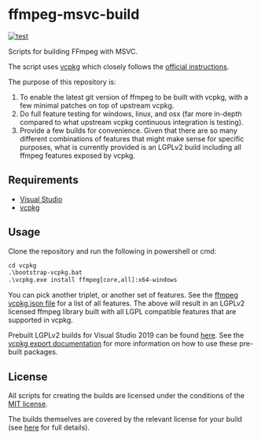 # ffmpeg-msvc-build

[![test](https://github.com/mcmtroffaes/ffmpeg-msvc-build/actions/workflows/test.yml/badge.svg)](https://github.com/mcmtroffaes/ffmpeg-msvc-build/actions/workflows/test.yml)

Scripts for building FFmpeg with MSVC.

The script uses [vcpkg](https://github.com/microsoft/vcpkg)
which closely follows the [official
instructions](https://trac.ffmpeg.org/wiki/CompilationGuide/MSVC).

The purpose of this repository is:

1. To enable the latest git version of ffmpeg to be built with vcpkg, with a few minimal patches on top of upstream vcpkg.
2. Do full feature testing for windows, linux, and osx (far more in-depth compared to what upstream vcpkg continuous integration is testing).
3. Provide a few builds for convenience. Given that there are so many different combinations of features that might make sense for specific purposes, what is currently provided is an LGPLv2 build including all ffmpeg features exposed by vcpkg.

## Requirements

* [Visual Studio](https://docs.microsoft.com/en-us/cpp/)
* [vcpkg](https://github.com/microsoft/vcpkg)

## Usage

Clone the repository and run the following in powershell or cmd:

```ps
cd vcpkg
.\bootstrap-vcpkg.bat
.\vcpkg.exe install ffmpeg[core,all]:x64-windows
```

You can pick another triplet, or another set of features. See the [ffmpeg vcpkg.json file](https://github.com/microsoft/vcpkg/blob/master/ports/ffmpeg/vcpkg.json) for a list of all features. The above will result in an LGPLv2 licensed ffmpeg library built with all LGPL compatible features that are supported in vcpkg.

Prebuilt LGPLv2 builds for Visual Studio 2019 can be found
[here](https://github.com/mcmtroffaes/ffmpeg-msvc-build/releases).
See the
[vcpkg export documentation](https://vcpkg.readthedocs.io/en/latest/users/integration/#export)
for more information on how to use these pre-built packages.

## License

All scripts for creating the builds are licensed under the conditions
of the [MIT license](LICENSE.txt).

The builds themselves are covered by the relevant license for your build
(see [here](https://ffmpeg.org/legal.html) for full details).
